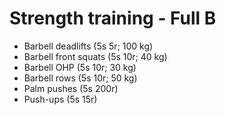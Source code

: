 # Strength training - Full B
* Barbell deadlifts (5s 5r; 100 kg)
* Barbell front squats (5s 10r; 40 kg)
* Barbell OHP (5s 10r; 30 kg)
* Barbell rows (5s 10r; 50 kg)
* Palm pushes (5s 200r)
* Push-ups (5s 15r)
